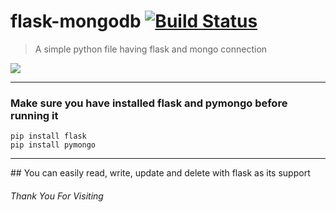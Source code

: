 # flask-mongodb [![Build Status](https://secure.travis-ci.org/oncletom/mailto.png?branch=master)](http://travis-ci.org/oncletom/mailto)
> A simple python file having flask and mongo connection
<img src="https://miro.medium.com/max/633/1*vB-cUmm1_dBBt-4JtL0u5g.jpeg">
<hr>

<h3> Make sure you have installed flask and pymongo before running it </h3>

    pip install flask
    pip install pymongo
    
<hr>
## You can easily read, write, update and delete with flask as its support
<h6>Thank You For Visiting</h6>


